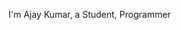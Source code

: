 I'm Ajay Kumar, 
a Student, 
Programmer

<!---
ajay-kr-2k3/ajay-kr-2k3 is a ✨ special ✨ repository because its `README.md` (this file) appears on your GitHub profile.
You can click the Preview link to take a look at your changes.
--->
